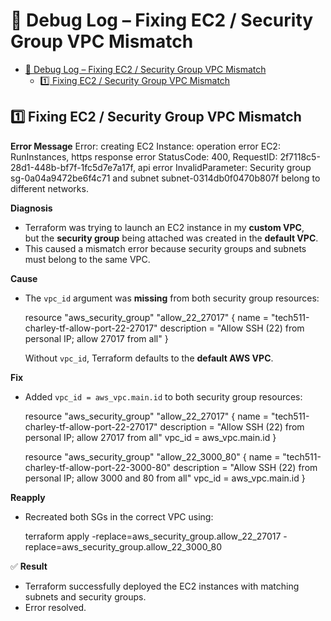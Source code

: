 # 🐛 Debug Log – Fixing EC2 / Security Group VPC Mismatch

- [🐛 Debug Log – Fixing EC2 / Security Group VPC Mismatch](#-debug-log--fixing-ec2--security-group-vpc-mismatch)
  - [1️⃣ Fixing EC2 / Security Group VPC Mismatch](#1️⃣-fixing-ec2--security-group-vpc-mismatch)

## 1️⃣ Fixing EC2 / Security Group VPC Mismatch

**Error Message**
Error: creating EC2 Instance: operation error EC2: RunInstances, 
https response error StatusCode: 400, RequestID: 2f7118c5-28d1-448b-bf7f-1fc5d7e7a17f, 
api error InvalidParameter: Security group sg-0a04a9472be6f4c71 and subnet subnet-0314db0f0470b807f belong to different networks.

**Diagnosis**
- Terraform was trying to launch an EC2 instance in my **custom VPC**,  
  but the **security group** being attached was created in the **default VPC**.  
- This caused a mismatch error because security groups and subnets must belong to the same VPC.

**Cause**
- The `vpc_id` argument was **missing** from both security group resources:

  resource "aws_security_group" "allow_22_27017" {
    name        = "tech511-charley-tf-allow-port-22-27017"
    description = "Allow SSH (22) from personal IP; allow 27017 from all"
  }

  Without `vpc_id`, Terraform defaults to the **default AWS VPC**.

**Fix**
- Added `vpc_id = aws_vpc.main.id` to both security group resources:

  resource "aws_security_group" "allow_22_27017" {
    name        = "tech511-charley-tf-allow-port-22-27017"
    description = "Allow SSH (22) from personal IP; allow 27017 from all"
    vpc_id      = aws_vpc.main.id
  }

  resource "aws_security_group" "allow_22_3000_80" {
    name        = "tech511-charley-tf-allow-port-22-3000-80"
    description = "Allow SSH (22) from personal IP; allow 3000 and 80 from all"
    vpc_id      = aws_vpc.main.id
  }

**Reapply**
- Recreated both SGs in the correct VPC using:

  terraform apply -replace=aws_security_group.allow_22_27017 -replace=aws_security_group.allow_22_3000_80

✅ **Result**
- Terraform successfully deployed the EC2 instances with matching subnets and security groups.
- Error resolved.